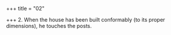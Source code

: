 +++
title = "02"

+++
2. When the house has been built conformably (to its proper dimensions), he touches the posts.
